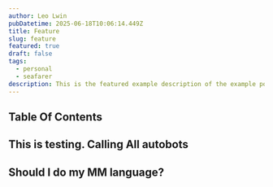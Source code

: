```yaml
---
author: Leo Lwin
pubDatetime: 2025-06-18T10:06:14.449Z
title: Feature
slug: feature
featured: true
draft: false
tags:
  - personal
  - seafarer
description: This is the featured example description of the example post.
---
```


## Table Of Contents


## This is testing. Calling All autobots

## Should I do my MM language?
